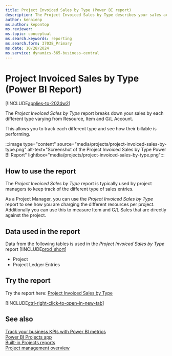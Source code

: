 ```yaml
---
title: Project Invoiced Sales by Type (Power BI report)
description: The Project Invoiced Sales by Type describes your sales activities based on each project and each different type of sales line.
author: kennienp
ms.author: kepontop
ms.reviewer: 
ms.topic: conceptual
ms.search.keywords: reporting
ms.search.form: 37038_Primary
ms.date: 10/28/2024
ms.service: dynamics-365-business-central
---
```


# Project Invoiced Sales by Type (Power BI Report)

[!INCLUDE[applies-to-2024w2](includes/applies-to-2024w2.md)]

The *Project Invoiced Sales by Type* report breaks down your sales by each different type varying from Resource, Item and G/L Account. 

This allows you to track each different type and see how their billable is performing.

:::image type="content" source="media/projects/project-invoiced-sales-by-type.png" alt-text="Screenshot of the Project Invoiced Sales by Type Power BI Report" lightbox="media/projects/project-invoiced-sales-by-type.png":::


## How to use the report

The *Project Invoiced Sales by Type* report is typically used by project managers to keep track of the different type of sales entries.

As a Project Manager, you can use the *Project Invoiced Sales by Type* report to see how you are charging the different resources per project. Additionally you can use this to measure Item and G/L Sales that are directly against the project.


<!-- ## Key Performance Indicators (KPIs)

The *Project Invoiced Sales by Type* reoprt includes the following KPIs:
- [**% Invoiced**](###)
- [**Quantity**](###)
- [**Billable (Invoiced Price)**](###)
- [**Billable (Total Price)**](###)
- [**Actual (Total Price)**](####)

Click on the link for a KPI to learn more about what it means, how it is calculated, and what data was used in the calculations. 

[!INCLUDE[powerbi-tip-track-kpis](includes/powerbi-tip-track-kpis.md)] -->


## Data used in the report

Data from the following tables is used in the *Project Invoiced Sales by Type* report [!INCLUDE[prod_short](includes/prod_short.md)]
- Project
- Project Ledger Entries

## Try the report

Try the report here: [Project Invoiced Sales by Type](https://businesscentral.dynamics.com?page=37038)

[!INCLUDE[ctrl-right-click-to-open-in-new-tab](includes/ctrl-right-click-to-open-in-new-tab.md)]

## See also

[Track your business KPIs with Power BI metrics](track-kpis-with-power-bi-metrics.md)  
[Power BI Projects app](projects-powerbi-app.md)   
[Built-in Projects reports](project-reports.md)  
[Project management overview](projects-manage-projects.md)  
